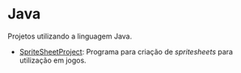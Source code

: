 # Java

Projetos utilizando a linguagem Java.

* [SpriteSheetProject](https://github.com/mstuttgart/plano-de-estudos/tree/master/java/SpriteSheetProject): Programa para criação de *spritesheets* para utilização em jogos.
